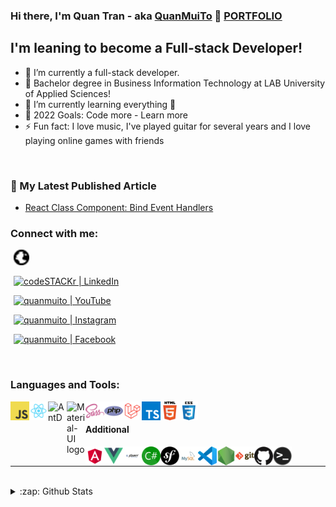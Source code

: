 ### Hi there, I'm Quan Tran - aka [QuanMuiTo][website] 👋 [PORTFOLIO][website]

## I'm leaning to become a Full-stack Developer!

- 🔭 I’m currently a full-stack developer.
- 👯 Bachelor degree in Business Information Technology at LAB University of Applied Sciences!
- 🌱 I’m currently learning everything 🤣
- 🥅 2022 Goals: Code more - Learn more
- ⚡ Fun fact: I love music, I've played guitar for several years and I love playing online games with friends

<br />

### 📕 My Latest Published Article

<!-- ARTICLES-LIST:START -->
- [React Class Component: Bind Event Handlers](https://quizdeveloper.com/tips/the-easy-way-to-binding-event-handlers-in-reactjs-aid66)
<!-- ARTICLES-LIST:END -->

### Connect with me:

[<img style="margin-left: 5px" alt="portfolio" width="25px" src="https://raw.githubusercontent.com/iconic/open-iconic/master/svg/globe.svg" />][website]

[<img style="margin-left: 5px" alt="codeSTACKr | LinkedIn" width="25px" src="https://cdn.jsdelivr.net/npm/simple-icons@v3/icons/linkedin.svg" />][linkedin]

[<img style="margin-left: 5px" alt="quanmuito | YouTube" width="25px" src="https://cdn.jsdelivr.net/npm/simple-icons@v3/icons/youtube.svg" />][youtube]

[<img style="margin-left: 5px" alt="quanmuito | Instagram" width="25px" src="https://cdn.jsdelivr.net/npm/simple-icons@v3/icons/instagram.svg" />][instagram]

[<img style="margin-left: 5px" alt="quanmuito | Facebook" width="25px" src="https://cdn.jsdelivr.net/npm/simple-icons@v3/icons/facebook.svg" />][facebook]

<br />

### Languages and Tools:

<img align="left" alt="JavaScript" width="30px" src="https://raw.githubusercontent.com/github/explore/80688e429a7d4ef2fca1e82350fe8e3517d3494d/topics/javascript/javascript.png" />
<img align="left" alt="React" width="30px" src="https://raw.githubusercontent.com/github/explore/80688e429a7d4ef2fca1e82350fe8e3517d3494d/topics/react/react.png" />
<img align="left" alt="AntD" width="30px" src="https://gw.alipayobjects.com/zos/rmsportal/KDpgvguMpGfqaHPjicRK.svg">
<img align="left" alt="Material-UI logo" width="30px" src="https://material-ui.com/static/logo.svg">
<img align="left" alt="Sass" width="30px" src="https://raw.githubusercontent.com/github/explore/80688e429a7d4ef2fca1e82350fe8e3517d3494d/topics/sass/sass.png" />
<img align="left" alt="PHP" width="30px" src="https://raw.githubusercontent.com/github/explore/80688e429a7d4ef2fca1e82350fe8e3517d3494d/topics/php/php.png" />
<img align="left" alt="Laravel" width="30px" src="https://raw.githubusercontent.com/github/explore/80688e429a7d4ef2fca1e82350fe8e3517d3494d/topics/laravel/laravel.png" />
<img align="left" alt="Typescript" width="30px" src="https://raw.githubusercontent.com/github/explore/80688e429a7d4ef2fca1e82350fe8e3517d3494d/topics/typescript/typescript.png" />
<img align="left" alt="HTML5" width="30px" src="https://raw.githubusercontent.com/github/explore/80688e429a7d4ef2fca1e82350fe8e3517d3494d/topics/html/html.png" />
<img align="left" alt="CSS3" width="30px" src="https://raw.githubusercontent.com/github/explore/80688e429a7d4ef2fca1e82350fe8e3517d3494d/topics/css/css.png" />

<br />

#### Additional

<img align="left" alt="Angular" width="30px" src="https://raw.githubusercontent.com/github/explore/80688e429a7d4ef2fca1e82350fe8e3517d3494d/topics/angular/angular.png" />
<img align="left" alt="Vue" width="30px" src="https://raw.githubusercontent.com/github/explore/80688e429a7d4ef2fca1e82350fe8e3517d3494d/topics/vue/vue.png" />
<img align="left" alt="Jquery" width="30px" src="https://raw.githubusercontent.com/github/explore/80688e429a7d4ef2fca1e82350fe8e3517d3494d/topics/jquery/jquery.png" />
<img align="left" alt="csharp" width="30px" src="https://raw.githubusercontent.com/github/explore/80688e429a7d4ef2fca1e82350fe8e3517d3494d/topics/csharp/csharp.png" />
<img align="left" alt="Symfony" width="30px" src="https://raw.githubusercontent.com/github/explore/80688e429a7d4ef2fca1e82350fe8e3517d3494d/topics/symfony/symfony.png" />
<img align="left" alt="MySQL" width="30px" src="https://raw.githubusercontent.com/github/explore/80688e429a7d4ef2fca1e82350fe8e3517d3494d/topics/mysql/mysql.png" />

<img align="left" alt="Visual Studio Code" width="30px" src="https://raw.githubusercontent.com/github/explore/80688e429a7d4ef2fca1e82350fe8e3517d3494d/topics/visual-studio-code/visual-studio-code.png" />
<img align="left" alt="Node.js" width="30px" src="https://raw.githubusercontent.com/github/explore/80688e429a7d4ef2fca1e82350fe8e3517d3494d/topics/nodejs/nodejs.png" />
<img align="left" alt="Git" width="30px" src="https://raw.githubusercontent.com/github/explore/80688e429a7d4ef2fca1e82350fe8e3517d3494d/topics/git/git.png" />
<img align="left" alt="GitHub" width="30px" src="https://raw.githubusercontent.com/github/explore/78df643247d429f6cc873026c0622819ad797942/topics/github/github.png" />
<img align="left" alt="Terminal" width="30px" src="https://raw.githubusercontent.com/github/explore/80688e429a7d4ef2fca1e82350fe8e3517d3494d/topics/terminal/terminal.png" />
<!-- <img alt="MongoDB" width="30px" src="https://raw.githubusercontent.com/github/explore/80688e429a7d4ef2fca1e82350fe8e3517d3494d/topics/mongodb/mongodb.png" /> -->

<br />

---

<br />
<details>
  <summary>:zap: Github Stats</summary>

[![Anurag's github stats](https://github-readme-stats.vercel.app/api?username=quanmuito&count_private=true)](https://github.com/anuraghazra/github-readme-stats)

</details>

[website]: https://quanmuito.github.io/portfolio/
[youtube]: https://www.youtube.com/channel/UCMKyUH8y24yxZ40xrlujwXQ?view_as=subscriber
[instagram]: https://www.instagram.com/_quanmuito_/
[linkedin]: https://www.linkedin.com/in/quanmuito110299/
[facebook]: https://www.facebook.com/quanmuito/
